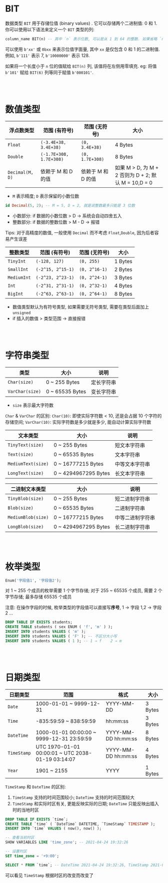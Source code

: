 # BIT

数据类型 `BIT` 用于存储位值 (binary values) . 它可以存储两个二进制值: 0 和 1. 你可以使用以下语法来定义一个 `BIT` 类型的列:

```sql
column_name BIT(n) -- 其中 `n` 表示位数, 可以是从 1 到 64 的整数. 如果省略 `n`, 默认值为 `1`.
```

可以使用 `b'xx'` 或 `0bxx` 来表示位值字面量, 其中 `xx` 是仅包含 0 和 1 的二进制值. 例如, `b'111'` 表示 7, `b'10000000'` 表示 128.

如果将一个长度小于 `n` 位的值赋给 `BIT(n)` 列, 该值将在左侧用零填充. eg: 将值 `b'101'` 赋给 `BIT(6)` 列等同于赋值 `b'000101'`.

<br><br>

# 数值类型

| 浮点数类型      | 范围 (有符号)           | 范围 (无符号)      | 大小                                                 |
| --------------- | ----------------------- | ------------------ | ---------------------------------------------------- |
| `Float`         | `(-3.4E+38, 3.4E+38)`   | `(0, 3.4E+38)`     | 4 Bytes                                              |
| `Double`        | `(-1.7E+308, 1.7E+308)` | `(0, 1.7E+308)`    | 8 Bytes                                              |
| `Decimal(M, D)` | 依赖于 M 和 D 的值      | 依赖于 M 和 D 的值 | 如果 M > D, 为 M + 2 否则为 D + 2; 默认 M = 10,D = 0 |

-   `M` 表示精度; `D` 表示保留的小数位数

```sql
id Decimal(5, 2); -- M = 5, D = 2, 就是说整数最多只能是 3 位数
```

-   小数部分: if 数据的小数位数 > D → 系统会自动四舍五入
-   整数部分: if 数据的整数位数 > M - D → 报错

Tips: 对于高精度的数值, 一般使用 `Decimal` 而不考虑 `Float`,`Double`, 因为后者容易产生误差

| 整数类型    | 范围 (有符号)     | 范围 (无符号) | 大小    |
| ----------- | ----------------- | ------------- | ------- |
| `TinyInt`   | `(-128, 127)`     | `(0, 255)`    | 1 Bytes |
| `SmallInt`  | `(-2^15, 2^15-1)` | `(0, 2^16-1)` | 2 Bytes |
| `MediumInt` | `(-2^23, 2^23-1)` | `(0, 2^24-1)` | 3 Bytes |
| `Int`       | `(-2^31, 2^31-1)` | `(0, 2^32-1)` | 4 Bytes |
| `BigInt`    | `(-2^63, 2^63-1)` | `(0, 2^64-1)` | 8 Bytes |

-   数值类型默认为有符号类型, 如果需要无符号类型, 需要在类型后面加上 `unsigned`
-   if 插入的数值 > 类型范围 → 直接报错

<br><br>

# 字符串类型

| 类型            | 大小            | 说明       |
| --------------- | --------------- | ---------- |
| `Char(size)`    | 0 ~ 255 Bytes   | 定长字符串 |
| `VarChar(size)` | 0 ~ 65535 Bytes | 变长字符串 |

-   `size` 表示最大字符数

`Char` & `VarChar` 的区别: `Char(10)`: 即使实际字符数 < 10, 还是会占据 10 个字符的存储空间; `VarChar(10)`: 实际字符数是多少就是多少, 能自动计算实际字符数

| 文本类型           | 大小                 | 说明           |
| ------------------ | -------------------- | -------------- |
| `TinyText(size)`   | 0 ~ 255 Bytes        | 短文本字符串   |
| `Text(size)`       | 0 ~ 65535 Bytes      | 文本字符串     |
| `MediumText(size)` | 0 ~ 16777215 Bytes   | 中等文本字符串 |
| `LongText(size)`   | 0 ~ 4294967295 Bytes | 长文本字符串   |

| 二进制文本类型     | 大小                 | 说明             |
| ------------------ | -------------------- | ---------------- |
| `TinyBlob(size)`   | 0 ~ 255 Bytes        | 短二进制字符串   |
| `Blob(size)`       | 0 ~ 65535 Bytes      | 二进制字符串     |
| `MediumBlob(size)` | 0 ~ 16777215 Bytes   | 中等二进制字符串 |
| `LongBlob(size)`   | 0 ~ 4294967295 Bytes | 长二进制字符串   |

<br><br>

# 枚举类型

```sql
Enum('字段值1', '字段值2');
```

对 1 ~ 255 个成员的枚举需要 1 个字节存储; 对于 255 ~ 65535 个成员, 需要 2 个字节存储; 最多存储 65535 个成员

注意: 在操作字段的时候, 枚举类型的字段值可以直接写**序号**, 1 → 字段 1,2 → 字段 2 ...

```sql
DROP TABLE IF EXISTS students;
CREATE TABLE students ( sex ENUM ( 'f', 'm' ) );
INSERT INTO students VALUES ( 'm' );
INSERT INTO students VALUES ( 'F' ); -- 不区分大小写
INSERT INTO students VALUES ( 1 ); -- 1 → f    2 → m
```

<br><br>

# 日期类型

| 日期类型    | 范围                                              | 格式                | 大小    |
| ----------- | ------------------------------------------------- | ------------------- | ------- |
| `Date`      | 1000-01-01 ~ 9999-12-31                           | YYYY-MM-DD          | 3 Bytes |
| `Time`      | -835:59:59 ~ 838:59:59                            | hh:mm:ss            | 3 Bytes |
| `DateTime`  | 1000-01-01 00:00:00 ~ 9999-12-31 23:59:59         | YYYY-MM-DD hh:mm:ss | 8 Bytes |
| `TimeStamp` | UTC 1970-01-01 00:00:01 ~ UTC 2038-01-19 03:14:07 | YYYY-MM-DD hh:mm:ss | 4 Bytes |
| `Year`      | 1901 ~ 2155                                       | YYYY                | 1 Bytes |

`TimeStamp` 和 `DateTime` 的区别:

1.  `TimeStamp` 支持的时间范围较小; `DateTime` 支持的时间范围较大
2.  `TimeStamp` 和实际时区有关, 更能反映实际的日期; `DateTime` 只能反映出插入时的当地时区

```sql
DROP TABLE IF EXISTS `time`;
CREATE TABLE `time` ( `DateTime` DATETIME, `TimeStamp` TIMESTAMP );
INSERT INTO `time` VALUES ( now(), now() );

-- 查看当前时区
SHOW VARIABLES LIKE 'time_zone'; -- 2021-04-24 19:32:26

-- 设置时区
SET time_zone = '+9:00';

SELECT * FROM `time`; -- DateTime 2021-04-24 19:32:26, TimeStamp 2021-04-24 20:32:26
```

可以看见 `TimeStamp` 根据时区的改变而改变了

<br>
